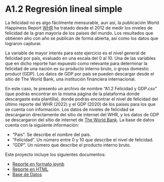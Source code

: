 # A1.2 Regresión lineal simple

La felicidad no es algo fácilmente mensurable, aun así, la publicación World Happiness Report [WHR](https://www.worldhappiness.report/ed/2022/#appendices-and-data)  ha tratado desde el 2012 de medir los niveles de felicidad de la gran mayoría de los países del mundo. Los resultados que obtienen año con año se publican de forma abierta, así como los datos que lograron capturar.

La variable de mayor interés para este ejercicio es el nivel general de felicidad por país, evaluado en una escala del 0 al 10. Una de las variables que en dicho reporte han expuesto como relevante para determinar la felicidad de una nación es su producto interno bruto, o gross domestic product (GDP). Los datos de GDP por país se pueden descargar desde el sitio de The World Bank, una institución financiera internacional.

En este caso, te presento un archivo de nombre “A1.2 Felicidad y GDP.csv” (que podrás encontrar en la misma página de la plataforma donde descargaste esta plantilla), donde podrás encontrar el nivel de felicidad del último reporte del WHR (2022) y el GDP (2020) de los países para los que se cuenta con información. Los datos de niveles de felicidad se descargaron directamente del sitio de internet del WHR, y los datos de GDP se descargaron del sitio de internet de [The World Bank](https://data.worldbank.org/indicator/NY.GDP.MKTP.CD).
La base de datos cuenta con la siguiente información:
*  “Pais”. Se describe el nombre del país.
* “Felicidad”. Un número entre 0 y 10 que describe el nivel de felicidad.
* “GDP”. Un número que describe el producto interno bruto.

Este proyecto incluye los siguientes documentos:
- [Reporte en formato ipynb](https://github.com/LivingCheerios/InteligenciaArtificial/blob/10900ec8941cf2c10707c64f1b4f2ca931a9d805/A1.2/A12%20Regresi%C3%B3n%20lineal%20simple.ipynb) 
- [Reporte en HTML](A1.1_123456.html)
- [Base de Datos](https://github.com/LivingCheerios/Inteligencia-Artificial/blob/0bdd6863ae7fadd0431977e75615188f0d48f831/A1.2/A1.2%20Felicidad%20y%20GDP.csv)
